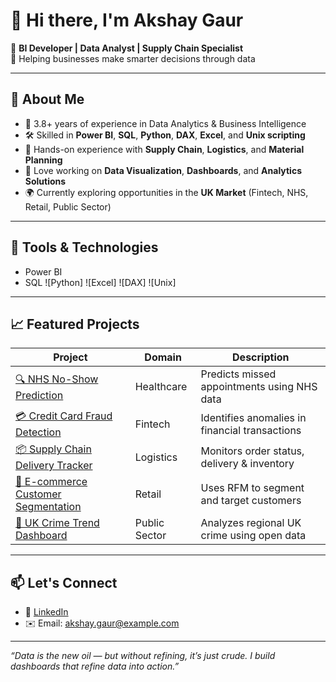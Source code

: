 # 👋 Hi there, I'm Akshay Gaur

🚀 **BI Developer | Data Analyst | Supply Chain Specialist**  
🎯 Helping businesses make smarter decisions through data

---

## 📌 About Me

- 💼 3.8+ years of experience in Data Analytics & Business Intelligence
- 🛠️ Skilled in **Power BI**, **SQL**, **Python**, **DAX**, **Excel**, and **Unix scripting**
- 🔄 Hands-on experience with **Supply Chain**, **Logistics**, and **Material Planning**
- 🧠 Love working on **Data Visualization**, **Dashboards**, and **Analytics Solutions**
- 🌍 Currently exploring opportunities in the **UK Market** (Fintech, NHS, Retail, Public Sector)

---

## 🔧 Tools & Technologies

- Power BI
- SQL
![Python]
![Excel]
![DAX]
![Unix]

---

## 📈 Featured Projects

| Project | Domain | Description |
|--------|--------|-------------|
| [🔍 NHS No-Show Prediction](https://github.com/akshaygaur/nhs-noshow-analysis) | Healthcare | Predicts missed appointments using NHS data |
| [💳 Credit Card Fraud Detection](https://github.com/akshaygaur/credit-fraud-fintech) | Fintech | Identifies anomalies in financial transactions |
| [📦 Supply Chain Delivery Tracker](https://github.com/akshaygaur/supply-delivery-dashboard) | Logistics | Monitors order status, delivery & inventory |
| [🛒 E-commerce Customer Segmentation](https://github.com/akshaygaur/ecommerce-rfm-segmentation) | Retail | Uses RFM to segment and target customers |
| [🚨 UK Crime Trend Dashboard](https://github.com/akshaygaur/uk-crime-dashboard) | Public Sector | Analyzes regional UK crime using open data |

---

## 📫 Let's Connect

- 💼 [LinkedIn](https://www.linkedin.com/in/akshaygaur)
- ✉️ Email: akshay.gaur@example.com


---

*“Data is the new oil — but without refining, it’s just crude. I build dashboards that refine data into action.”*

